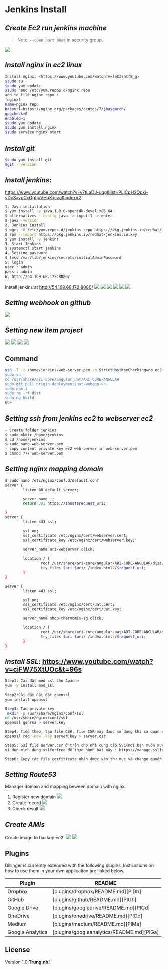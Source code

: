 # Jenkins Install
## _Create Ec2 run jenkins machine_
> Note: `--open port 8080` in security group.

![](https://raw.githubusercontent.com/ari-technology/document/master/trung/images/img_1.png)

## _Install nginx in ec2 linux_
```sh
Install nginx: <https://www.youtube.com/watch?v=leCZ7htfB_g>
$sudo su -
$sudo yum update
$sudo nano /etc/yum.repos.d/nginx.repo
add to file nginx.repo :
[nginx]
name=nginx repo
baseurl=https://nginx.org/packages/centos/7/$basearch/
gpgcheck=0
enabled=1
$sudo yum update
$sudo yum install nginx
$sudo service nginx start
```
## _Install git_
```sh
$sudo yum install git
$git --version
```
## _Install jenkins_:
https://www.youtube.com/watch?v=v7tLaDJ-uqg&list=PLjCpH2Qpki-vDvSxypCxOgfjuVHaXxcaa&index=2
```sh
1. Java installation
$ yum install -y java-1.8.0-openjdk-devel.x86_64
$ alternatives --config java -> input 1 -> enter
$ java -version
2. Jenkins install
$ wget -O /etc/yum.repos.d/jenkins.repo https://pkg.jenkins.io/redhat/jenkins.repo
$ rpm --import https://pkg.jenkins.io/redhat/jenkins.io.key
$ yum install -y jenkins
3. Start Jenkins
$ systemctl start jenkins
4. Setting password
$ less /var/lib/jenkins/secrets/initialAdminPassword
5. login
user : admin
pass : admin
6. http://54.169.68.172:8080/
```
Install jenkins at http://54.169.68.172:8080/
![](https://raw.githubusercontent.com/ari-technology/document/master/trung/images/img_2.jpg)
![](https://raw.githubusercontent.com/ari-technology/document/master/trung/images/img_3.png)
![](https://raw.githubusercontent.com/ari-technology/document/master/trung/images/img_4.jpg)
![](https://raw.githubusercontent.com/ari-technology/document/master/trung/images/img_5.png)
![](https://raw.githubusercontent.com/ari-technology/document/master/trung/images/img_6.jpg)
![](https://raw.githubusercontent.com/ari-technology/document/master/trung/images/img_7.jpg)

## _Setting webhook on github_
![](https://raw.githubusercontent.com/ari-technology/document/master/trung/images/img_8.png)

## _Setting new item project_
![](https://raw.githubusercontent.com/ari-technology/document/master/trung/images/img_9.png)
![](https://raw.githubusercontent.com/ari-technology/document/master/trung/images/img_10.png)
![](https://raw.githubusercontent.com/ari-technology/document/master/trung/images/img_11.png)
![](https://raw.githubusercontent.com/ari-technology/document/master/trung/images/img_12.png)
## Command
```sh
ssh -T -i /home/jenkins/web-server.pem -o StrictHostKeyChecking=no ec2-user@3.1.145.148 << EOF
sudo su -
cd /usr/share/ari-core/angular_uat/ARI-CORE-ANGULAR
sudo git pull origin deployment/uat-webapp-vn
sudo npm i
sudo rm -rf dist
sudo ng build
EOF
```
## _Setting ssh from jenkins ec2 to webserver ec2_
```sh
- Create folder jenkins
$ sudo mkdir /home/jenkins
$ cd /home/jenkins
$ sudo nano web-server.pem
- copy content private key ec2 web-server in web-server.pem
$ chmod 777 web-server.pem
```

## _Setting nginx mapping domain_
```sh
$ sudo nano /etc/nginx/conf.d/default.conf
server {
        listen 80 default_server;

        server_name _;
        return 301 https://$host$request_uri;

}
server {
        listen 443 ssl;

        ssl on;
        ssl_certificate /etc/nginx/cert/webserver.cert;
        ssl_certificate_key /etc/nginx/cert/webserver.key;

        server_name ari-webserver.click;

        location / {
                root /usr/share/ari-core/angular/ARI-CORE-ANGULAR/dist/Corev2;
                try_files $uri $uri/ /index.html?/$request_uri;
        }
}

server {
        listen 443 ssl;

        ssl on;
        ssl_certificate /etc/nginx/cert/uat.cert;
        ssl_certificate_key /etc/nginx/cert/uat.key;

        server_name shop-thermomix-sg.click;

        location / {
                root /usr/share/ari-core/angular-uat/ARI-CORE-ANGULAR/dist/Corev2;
                try_files $uri $uri/ /index.html?/$request_uri;
        }
}
```

## _Install  SSL_: https://www.youtube.com/watch?v=ciFW75XtUOc&t=96s

```sh
Step1: Cài đặt mod ssl cho Apache
yum -y install mod_ssl

Step2:Cài đặt Cài đặt openssl
yum install openssl

Step3: Tạo private key
 mkdir -p /usr/share/nginx/conf/ssl
cd /usr/share/nginx/conf/ssl
openssl genrsa > server.key

Step4: Tiếp theo, tạo file CSR, file CSR này được sử dụng khi cơ quan cấp chứng chỉ cấp chứng chỉ cho máy chủ
openssl req -new -key server.key > server.csr

Step5: Gửi file server.csr ở trên cho nhà cung cấp SSL(nơi bạn muốn mua SSL) bạn sẽ nhận được các file cerfiticate
ví dụn mình dùng sslforfree để thực hành bài này : https://manage.sslforfree.com/

Step6: Copy các file cerfiticate nhận được vào thư mục và change quyền cho các file này
```

## _Setting Route53_
Manager domain and mapping beween domain with nginx.

1. Register new domain
![](https://raw.githubusercontent.com/ari-technology/document/master/trung/images/img_13.png)
2. Create record
![](https://raw.githubusercontent.com/ari-technology/document/master/trung/images/img_14.png)
3. Check result
![](https://raw.githubusercontent.com/ari-technology/document/master/trung/images/img_15.png)

## _Create AMIs_
Create image to backup ec2.
![](https://raw.githubusercontent.com/ari-technology/document/master/trung/images/img_17.png)
![](https://raw.githubusercontent.com/ari-technology/document/master/trung/images/img_18.png)


## Plugins

Dillinger is currently extended with the following plugins.
Instructions on how to use them in your own application are linked below.

| Plugin | README |
| ------ | ------ |
| Dropbox | [plugins/dropbox/README.md][PlDb] |
| GitHub | [plugins/github/README.md][PlGh] |
| Google Drive | [plugins/googledrive/README.md][PlGd] |
| OneDrive | [plugins/onedrive/README.md][PlOd] |
| Medium | [plugins/medium/README.md][PlMe] |
| Google Analytics | [plugins/googleanalytics/README.md][PlGa] |



## License
Version 1.0
**Trung.nb!**
